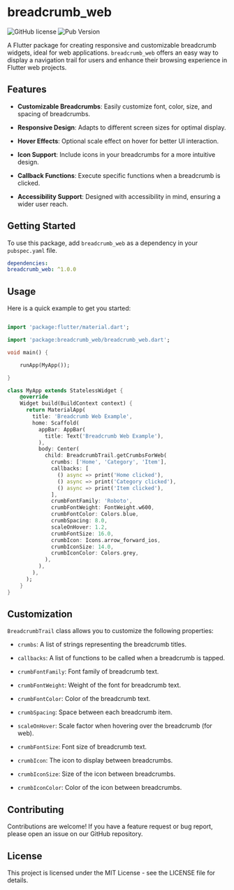 # breadcrumb_web

![GitHub license](https://img.shields.io/badge/license-MIT-blue.svg)
![Pub Version](https://img.shields.io/pub/v/breadcrumbs_web.svg)

A Flutter package for creating responsive and customizable breadcrumb widgets, ideal for web applications. `breadcrumb_web` offers an easy way to display a navigation trail for users and enhance their browsing experience in Flutter web projects.

## Features

- **Customizable Breadcrumbs**: Easily customize font, color, size, and spacing of breadcrumbs.

- **Responsive Design**: Adapts to different screen sizes for optimal display.

- **Hover Effects**: Optional scale effect on hover for better UI interaction.

- **Icon Support**: Include icons in your breadcrumbs for a more intuitive design.

- **Callback Functions**: Execute specific functions when a breadcrumb is clicked.

- **Accessibility Support**: Designed with accessibility in mind, ensuring a wider user reach.

## Getting Started

To use this package, add `breadcrumb_web` as a dependency in your `pubspec.yaml` file.

```yaml
dependencies:
breadcrumb_web: ^1.0.0
```

## Usage

Here is a quick example to get you started:

```dart

import 'package:flutter/material.dart';

import 'package:breadcrumb_web/breadcrumb_web.dart';

void main() {

    runApp(MyApp());

}

class MyApp extends StatelessWidget {
    @override
    Widget build(BuildContext context) {
      return MaterialApp(
        title: 'Breadcrumb Web Example',
        home: Scaffold(
          appBar: AppBar(
            title: Text('Breadcrumb Web Example'),
          ),
          body: Center(
            child: BreadcrumbTrail.getCrumbsForWeb(
              crumbs: ['Home', 'Category', 'Item'],
              callbacks: [
                () async => print('Home clicked'),
                () async => print('Category clicked'),
                () async => print('Item clicked'),
              ],
              crumbFontFamily: 'Roboto',
              crumbFontWeight: FontWeight.w600,
              crumbFontColor: Colors.blue,
              crumbSpacing: 8.0,
              scaleOnHover: 1.2,
              crumbFontSize: 16.0,
              crumbIcon: Icons.arrow_forward_ios,
              crumbIconSize: 14.0,
              crumbIconColor: Colors.grey,
            ),
          ),
        ),
      );
    }
}
```

## Customization

`BreadcrumbTrail` class allows you to customize the following properties:

- `crumbs`: A list of strings representing the breadcrumb titles.

- `callbacks`: A list of functions to be called when a breadcrumb is tapped.

- `crumbFontFamily`: Font family of breadcrumb text.

- `crumbFontWeight`: Weight of the font for breadcrumb text.

- `crumbFontColor`: Color of the breadcrumb text.

- `crumbSpacing`: Space between each breadcrumb item.

- `scaleOnHover`: Scale factor when hovering over the breadcrumb (for web).

- `crumbFontSize`: Font size of breadcrumb text.

- `crumbIcon`: The icon to display between breadcrumbs.

- `crumbIconSize`: Size of the icon between breadcrumbs.

- `crumbIconColor`: Color of the icon between breadcrumbs.

## Contributing

Contributions are welcome! If you have a feature request or bug report, please open an issue on our GitHub repository.

## License

This project is licensed under the MIT License - see the LICENSE file for details.

